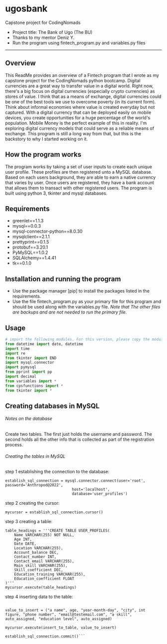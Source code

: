 # ugosbank

Capstone project for CodingNomads
* Project title: The Bank of Ugo (The BU)
* Thanks to my mentor Deniz Y. 
* Run the program using fintech_program.py and variables.py files
_________________________

## Overview

This ReadMe provides an overview of a Fintech program that I wrote as my capstone project for the CodingNomads python bootcamp. Digital currencies are a great way to transfer value in a digital world. Right now, there's a big focus on digital currencies (especially crypto currencies) as stores of value. I think that as a means of exchange, digital currencies could be one of the best tools we use to overcome poverty (in its current form). Think about informal economies where value is created everyday but not captured. With a digital currency that can be deployed easily on mobile devices, you create opportunities for a huge percentage of the world's population. Mobile Money is the perfect example of this in reality. I'm exploring digital currency models that could serve as a reliable means of exchange. This program is still a long way from that, but this is the backstory to why I started working on it. 

## How the program works  

The program works by taking a set of user inputs to create each unique user profile. These profiles are then registered unto a MySQL database. Based on each users background, they are able to earn a native currency that varies by user. Once users are registered, they have a bank account that allows them to transact with other registered users. The program is built using python 3, tkinter and mysql databases.

## Requirements 

   - greenlet==1.1.3
   - mysql==0.0.3
   - mysql-connector-python==8.0.30
   - mysqlclient==2.1.1
   - prettyprint==0.1.5
   - protobuf==3.20.1
   - PyMySQL==1.0.2
   - SQLAlchemy==1.4.41
   - tk==0.1.0

## Installation and running the program

* Use the package manager [pip] to install the packages listed in the requirements.
* Use the file fintech_program.py as your primary file for this program and should be used along with the variables.py file. *Note that The other files are backups and are not needed to run the primary file.*

## Usage

```python
# import the following modules. For this version, please copy the modules as shown below, future versions will improve on the method of importing
from datetime import date, datetime
import time
import re
from tkinter import END
import mysql.connector
import pymysql
from pprint import pp
import decimal
from variables import *
from cpsfunctions import *
from tkinter import *
```

## Creating databases in MySQL

###### Notes on the database

Create two tables. The first just holds the username and password. The second holds all the other info that is collected as part of the registration process.

###### Creating the tables in MySQL

step 1 establishing the connection to the database:

```	
establish_sql_connection = mysql.connector.connect(user='root', password='Anthropod@2022',
                              host='localhost',
                              database='user_profiles')
```

step 2 creating the cursor:

```
mycursor = establish_sql_connection.cursor()
```

step 3 creating a table:

```
table_headings = '''CREATE TABLE USER_PROFILES(
    Name VARCHAR(255) NOT NULL,
    Age INT,
    Date DATE,
    Location VARCHAR(255),
    Account_balance DEC,
    Contact_number INT,
    Contact_email VARCHAR(255),
    Main_skill VARCHAR(255),
    Skill_coefficient DEC,
    Education_training VARCHAR(255),
    Education_coefficient FLOAT
)'''
mycursor.execute(table_headings)
```

step 4 inserting data to the table:

```insert_to_table = "INSERT INTO user_profiles (Name, Age, Date, Location, Account_balance, Contact_number, Contact_email, Main_skill, Skill_coefficient, Education_training, Education_coefficient) VALUES (%s,%s,%s,%s,%s,%s,%s,%s,%s,%s,%s)"

value_to_insert = ("a name", age, "year-month-day", "city", int figure, "phone number", "email@testemail.com", "a skill", auto_assigned, "education level", auto_assigned)

mycursor.execute(insert_to_table, value_to_insert)

establish_sql_connection.commit()```

